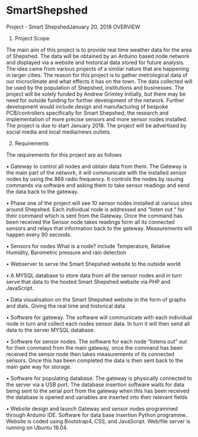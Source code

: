 # SmartShepshed
Project - Smart ShepshedJanuary 20, 2018
OVERVIEW
1.	Project Scope

The main aim of this project is to provide real time weather data for the area of Shepshed.  The data will be obtained by an Arduino based node network and displayed via a website and historical data stored for future analysis.
The idea came from various projects of a similar nature that are happening in larger cities.  The reason for this project is to gather metrological data of our microclimate and what effects it has on the town.  The data collected will be used by the population of Shepshed, institutions and businesses. The project will be solely funded by Andrew Grimley initially, but there may be need for outside funding for further development of the network. Further development would include design and manufacturing of bespoke PCB/controllers specifically for Smart Shepshed, the research and implementation of more precise sensors and more sensor nodes installed.
The project is due to start January 2018.
The project will be advertised by social media and local media/news outlets.

2.	Requirements

The requirements for this project are as follows
  
  •	Gateway to control all nodes and obtain data from them.  The Gateway is the main part of the network, it will communicate with the installed sensor nodes by using the 868 radio frequency.  It controls the nodes by issuing commands via software and asking them to take sensor readings and send the data back to the gateway. 

•	Phase one of the project will see 10 sensor nodes installed at various sites around Shepshed.  Each individual node is addressed and “listen out “ for their command which is sent from the Gateway.  Once the command has been received the Sensor node takes readings form all its connected sensors and relays that information back to the gateway.  Measurements will happen every 90 seconds.

•	Sensors for nodes What is a node? include Temperature, Relative Humidity, Barometric pressure and rain detection

•	Webserver to serve the Smart Shepshed website to the outside world

•	A MYSQL database to store data from all the sensor nodes and in turn serve that data to the hosted Smart Shepshed website via PHP and JavaScript.

•	Data visualisation on the Smart Shepshed website in the form of graphs and dials.  Giving the real time and historical data   

•	Software for gateway.  The software will communicate with each individual node in turn and collect each nodes sensor data. In turn it will then send all data to the server MYSQL database. 

•	Software for sensor nodes. The software for each node “listens out” out for their command from the main gateway,  once the command has been received the sensor node then takes measurements of its connected sensors.  Once this has been completed the data is then sent back to the main gate way for storage.

•	Software for populating database. The gateway is physically connected to the server via a USB port.  The database insertion software waits for data being sent to the serial port from the gateway when this has been received the database is opened and variables are inserted into their relevant fields 

•	Website design and launch
Gateway and sensor nodes programmed through Arduino IDE. 
Software for data base insertion Python programme.. 
Website is coded using Bootstrap4, CSS, and JavaScript. 
Web/file server is running on Ubuntu 16.04.
 

